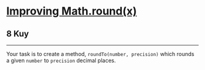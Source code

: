 <h1 xmlns="http://www.w3.org/1999/html"><a href="https://www.codewars.com/kata/56be025f9347a066c7000e4f">Improving Math.round(x)</a></h1>
<h2>8 Kuy</h2>
<hr>

<p>Your task is to create a method, <code>roundTo(number, precision)</code> which rounds a given <code>number</code> 
to <code>precision</code> decimal places.</p>

